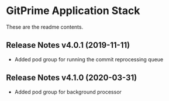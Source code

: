 # GitPrime Application Stack

These are the readme contents.

## Release Notes v4.0.1 (2019-11-11)
 * Added pod group for running the commit reprocessing queue

## Release Notes v4.1.0 (2020-03-31)
 * Added pod group for background processor

